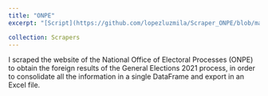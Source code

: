 ```yaml
---
title: "ONPE"
excerpt: "[Script](https://github.com/lopezluzmila/Scraper_ONPE/blob/main/Scraper_ONPE.ipynb): National Office of Electoral Processes (ONPE)."

collection: Scrapers
---
```

I scraped the website of the National Office of Electoral Processes (ONPE) to obtain the foreign results of the General Elections 2021 process, in order to consolidate all the information in a single DataFrame and export in an Excel file.
